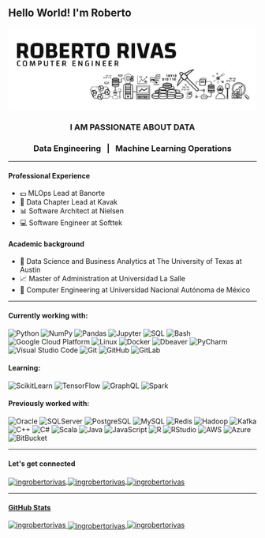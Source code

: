
<h2 align="lefth">Hello World! I'm Roberto</h2>  
<p align="center">
<img align="center" src="https://raw.githubusercontent.com/ingrobertorivas/ingrobertorivas/main/images/headerbw-iRR.png" alt="Roberto Rivas - Computer Engineer" />
</p>
  
<h3 align="center">I AM PASSIONATE ABOUT DATA</h3>
<h3 align="center"> Data Engineering &nbsp;  |  &nbsp; Machine Learning Operations </h3>  

***

#### Professional Experience
- 💵 MLOps Lead at Banorte
- 🚗 Data Chapter Lead at Kavak
- 📊 Software Architect at Nielsen
- 💻 Software Engineer at Softtek


#### Academic background
- 🔢 Data Science and Business Analytics at The University of Texas at Austin
- 📈 Master of Administration at Universidad La Salle
- 🧮 Computer Engineering at Universidad Nacional Autónoma de México

***

#### Currently working with:
![Python](https://img.shields.io/badge/python-3670A0?logo=python&logoColor=ffdd54)
![NumPy](https://img.shields.io/badge/Numpy-013243.svg?logo=numpy&logoColor=white)
![Pandas](https://img.shields.io/badge/Pandas-150458.svg?logo=pandas&logoColor=white)
![Jupyter](https://img.shields.io/badge/Jupyter-F37626.svg?logo=Jupyter&logoColor=white)
![SQL](https://custom-icon-badges.demolab.com/badge/SQL-025E8C.svg?logo=database&logoColor=white)
![Bash](https://img.shields.io/badge/Bash-121011.svg?logo=gnu-bash&logoColor=white)
![Google Cloud Platform](https://img.shields.io/badge/-Google_Cloud_Platform-1a73e8?style=flat-square&logo=google-cloud&logoColor=white)
![Linux](https://img.shields.io/badge/Linux-FCC624?logo=linux&logoColor=black)
![Docker](https://img.shields.io/badge/-Docker-black?style=flat-square&logo=docker)
![Dbeaver](https://custom-icon-badges.demolab.com/badge/-Dbeaver-372923?logo=dbeaver-mono&logoColor=white)
![PyCharm](https://img.shields.io/badge/pycharm-143?logo=pycharm&logoColor=black&color=black&labelColor=green)
![Visual Studio Code](https://img.shields.io/badge/Visual%20Studio%20Code-0078d7.svg?logo=visual-studio-code&logoColor=white)
![Git](https://img.shields.io/badge/-Git-black?style=flat-square&logo=git)
![GitHub](https://img.shields.io/badge/-GitHub-181717?style=flat-square&logo=github)
![GitLab](https://img.shields.io/badge/-GitLab-FCA121?style=flat-square&logo=gitlab)

#### Learning:
![ScikitLearn](https://img.shields.io/badge/scikit--learn-%23F7931E.svg?logo=scikit-learn&logoColor=white)
![TensorFlow](https://img.shields.io/badge/TensorFlow-FF6F00.svg?logo=TensorFlow&logoColor=white)
![GraphQL](https://img.shields.io/badge/-GraphQL-E10098?style=flat-square&logo=graphql)
![Spark](https://img.shields.io/badge/Apache%20Spark-FDEE21?logo=apachespark&logoColor=black)

#### Previously worked with:
![Oracle](https://img.shields.io/badge/Oracle-F00000.svg?logo=oracle&logoColor=white)
![SQLServer](https://img.shields.io/badge/Microsoft%20SQL%20Server-CC2927?logo=microsoft%20sql%20server&logoColor=white)
![PostgreSQL](https://img.shields.io/badge/PostgreSQL-316192.svg?logo=postgresql&logoColor=white)
![MySQL](https://img.shields.io/badge/MySQL-00f.svg?logo=mysql&logoColor=white)
![Redis](https://img.shields.io/badge/redis-%23DD0031.svg?logo=redis&logoColor=white)
![Hadoop](https://img.shields.io/badge/Apache%20Hadoop-66CCFF?logo=apachehadoop&logoColor=black)
![Kafka](https://img.shields.io/badge/Apache%20Kafka-000?logo=apachekafka)
![C++](https://custom-icon-badges.demolab.com/badge/C++-9C033A.svg?logo=cpp2&logoColor=white)
![C#](https://custom-icon-badges.demolab.com/badge/C%23-68217A.svg?logo=cs2&logoColor=white)
![Scala](https://img.shields.io/badge/scala-%23DC322F.svg?logo=scala&logoColor=white)
![Java](https://custom-icon-badges.demolab.com/badge/Java-007396.svg?logo=java&logoColor=white)
![JavaScript](https://img.shields.io/badge/JavaScript-F7DF1E.svg?logo=javascript&logoColor=black)
![R](https://img.shields.io/badge/R-276DC3.svg?logo=r&logoColor=white)
![RStudio](https://img.shields.io/badge/RStudio-4285F4?logo=rstudio&logoColor=white)
![AWS](https://img.shields.io/badge/AWS-%23FF9900.svg?logo=amazon-aws&logoColor=white)
![Azure](https://img.shields.io/badge/azure-%230072C6.svg?logo=microsoftazure&logoColor=white)
![BitBucket](https://img.shields.io/badge/-BitBucket-darkblue?style=flat-square&logo=bitbucket)

***

####  Let's get connected
<a href="https://linkedin.com/in/ingrobertorivas"><img align="center" src="https://img.shields.io/badge/linkedin-%230077B5.svg?logo=linkedin&logoColor=white" alt="ingrobertorivas" />
<a href="mailto:ing.roberto.rivas@gmail.com"><img align="center" src="https://img.shields.io/badge/Gmail-D14836?logo=gmail&logoColor=white" alt="ingrobertorivas" />
<a href="https://www.hackerrank.com/ingrobertorivas"><img align="center" src="https://img.shields.io/badge/-Hackerrank-2EC866?logo=HackerRank&logoColor=white" alt="ingrobertorivas" />  

***

#### GitHub Stats
  
<img src="https://komarev.com/ghpvc/?username=ingrobertorivas&label=Profile%20views&color=0e75b6&style=flat" alt="ingrobertorivas" />  
<img align="center" src="https://github-readme-stats.vercel.app/api/top-langs?username=ingrobertorivas&show_icons=true&locale=en&layout=compact&title_color=ffffff&text_color=c9cacc&icon_color=2bbc8a&bg_color=1d1f21" alt="ingrobertorivas" />
<img alt="ingrobertorivas" src="https://streak-stats.demolab.com/?user=ingrobertorivas&theme=monokai-metallian&hide_border=true"/>

